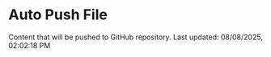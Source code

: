 # Auto Push File

Content that will be pushed to GitHub repository.
Last updated: 08/08/2025, 02:02:18 PM